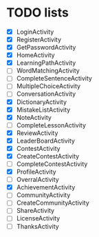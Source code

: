 # TODO lists

- [x] LoginActivity
- [x] RegisterActivity
- [x] GetPasswordActivity
- [x] HomeActivity
- [x] LearningPathActivity
- [ ] WordMatchingActivity
- [ ] CompleteSentenceActivity
- [ ] MultipleChoiceActivity
- [ ] ConversationActivity   
- [x] DictionaryActivity
- [x] MistakeListActivity
- [x] NoteActivity
- [ ] CompleteLessonActivity
- [x] ReviewActivity
- [x] LeaderBoardActivity
- [x] ContestActivity
- [x] CreateContestActivity
- [ ] CompleteContestActivity
- [x] ProfileActivity
- [ ] OverralActivity
- [x] AchievementActivity
- [ ] CommunityActivity
- [ ] CreateCommunityActivity
- [ ] ShareActivity
- [ ] LicenseActivity
- [ ] ThanksActivity

